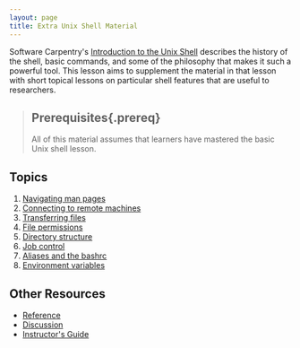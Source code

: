 ```yaml
---
layout: page
title: Extra Unix Shell Material
---
```


Software Carpentry's [Introduction to the Unix Shell](http://swcarpentry.github.io/shell-novice/) describes the history of the shell, basic commands, and some of the philosophy that makes it such a powerful tool.  This lesson aims to supplement the material in that lesson with short topical lessons on particular shell features that are useful to researchers.  

> ## Prerequisites{.prereq}
>
> All of this material assumes that learners have mastered
> the basic Unix shell lesson.  

## Topics

1. [Navigating man pages](01-man-pages.html)
2. [Connecting to remote machines](02-ssh.html)
3. [Transferring files](03-file-transfer.html)
4. [File permissions](04-permissions.html)
5. [Directory structure](05-directory-structure.html)
6. [Job control](06-job-control.html)
7. [Aliases and the bashrc](07-aliases.html)
8. [Environment variables](08-environment-variables.html)

## Other Resources

*   [Reference](reference.html)
*   [Discussion](discussion.html)
*   [Instructor's Guide](instructors.html)

